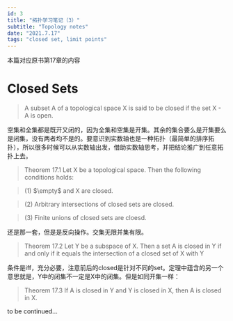 ```yaml
---
id: 3
title: "拓扑学习笔记（3）"
subtitle: "Topology notes"
date: "2021.7.17"
tags: "closed set, limit points"
---
```


本篇对应原书第17章的内容

# Closed Sets
> A subset A of a topological space X is said to be closed if the set X - A is open.

空集和全集都是既开又闭的，因为全集和空集是开集。其余的集合要么是开集要么是闭集，没有两者均不是的。要意识到实数轴也是一种拓扑（最简单的排序拓扑），所以很多时候可以从实数轴出发，借助实数轴思考，并把结论推广到任意拓扑上去。

> Theorem 17.1 Let X be a topological space. Then the following conditions holds:

> (1) $`\empty`$ and X are closed.

> (2) Arbitrary intersections of closed sets are closed.

> (3) Finite unions of closed sets are cloesd.

还是那一套，但是是反向操作。交集无限并集有限。

> Theorem 17.2 Let Y be a subspace of X. Then a set A is closed in Y if and only if it equals the intersection of a closed set of X with Y

条件是iff，充分必要，注意前后的closed是针对不同的set。定理中蕴含的另一个意思就是，Y中的闭集不一定是X中的闭集。但是如同开集一样：

> Theorem 17.3 If A is closed in Y and Y is closed in X, then A is closed in X.

to be continued...
